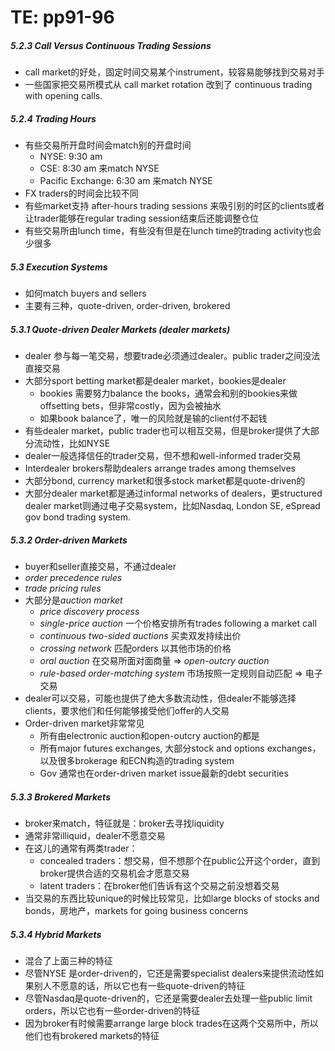 # TE: pp91-96

##### 5.2.3 Call Versus Continuous Trading Sessions

- call market的好处，固定时间交易某个instrument，较容易能够找到交易对手
- 一些国家把交易所模式从 call market rotation 改到了 continuous trading with opening calls.

##### 5.2.4 Trading Hours

- 有些交易所开盘时间会match别的开盘时间
    - NYSE: 9:30 am
    - CSE: 8:30 am 来match NYSE
    - Pacific Exchange: 6:30 am 来match NYSE
- FX traders的时间会比较不同
- 有些market支持 after-hours trading sessions 来吸引别的时区的clients或者让trader能够在regular trading session结束后还能调整仓位
- 有些交易所由lunch time，有些没有但是在lunch time的trading activity也会少很多

##### 5.3 Execution Systems

- 如何match buyers and sellers
- 主要有三种，quote-driven, order-driven, brokered

##### 5.3.1 Quote-driven Dealer Markets (dealer markets)

- dealer 参与每一笔交易，想要trade必须通过dealer。public trader之间没法直接交易
- 大部分sport betting market都是dealer market，bookies是dealer
    - bookies 需要努力balance the books，通常会和别的bookies来做offsetting bets，但非常costly，因为会被抽水
    - 如果book balance了，唯一的风险就是输的client付不起钱
- 有些dealer market，public trader也可以相互交易，但是broker提供了大部分流动性，比如NYSE
- dealer一般选择信任的trader交易，但不想和well-informed trader交易
- Interdealer brokers帮助dealers arrange trades among themselves
- 大部分bond, currency market和很多stock market都是quote-driven的
- 大部分dealer market都是通过informal networks of dealers，更structured dealer market则通过电子交易system，比如Nasdaq, London SE, eSpread gov bond trading system.

##### 5.3.2 Order-driven Markets

- buyer和seller直接交易，不通过dealer
- *order precedence rules*
- *trade pricing rules*
- 大部分是*auction market* 
    - *price discovery process* 
    - *single-price auction* 一个价格安排所有trades following a market call
    - *continuous two-sided auctions* 买卖双发持续出价
    - *crossing network* 匹配orders 以其他市场的价格
    - *oral auction* 在交易所面对面商量 => *open-outcry auction*
    - *rule-based order-matching system* 市场按照一定规则自动匹配 => 电子交易
- dealer可以交易，可能也提供了绝大多数流动性，但dealer不能够选择clients，要求他们和任何能够接受他们offer的人交易
- Order-driven market非常常见
    - 所有由electronic auction和open-outcry auction的都是
    - 所有major futures exchanges, 大部分stock and options exchanges，以及很多brokerage 和ECN构造的trading system
    - Gov 通常也在order-driven market issue最新的debt securities

##### 5.3.3 Brokered Markets

- broker来match，特征就是：broker去寻找liquidity
- 通常非常illiquid，dealer不愿意交易
- 在这儿的通常有两类trader：
    - concealed traders：想交易，但不想那个在public公开这个order，直到broker提供合适的交易机会才愿意交易
    - latent traders：在broker他们告诉有这个交易之前没想着交易
- 当交易的东西比较unique的时候比较常见，比如large blocks of stocks and bonds，房地产，markets for going business concerns

##### 5.3.4 Hybrid Markets

- 混合了上面三种的特征
- 尽管NYSE 是order-driven的，它还是需要specialist dealers来提供流动性如果别人不愿意的话，所以它也有一些quote-driven的特征
- 尽管Nasdaq是quote-driven的，它还是需要dealer去处理一些public limit orders，所以它也有一些order-driven的特征
- 因为broker有时候需要arrange large block trades在这两个交易所中，所以他们也有brokered markets的特征

